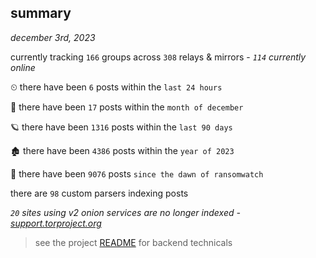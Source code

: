 
## summary
_december 3rd, 2023_

currently tracking `166` groups across `308` relays & mirrors - _`114` currently online_

⏲ there have been `6` posts within the `last 24 hours`

🦈 there have been `17` posts within the `month of december`

🪐 there have been `1316` posts within the `last 90 days`

🏚 there have been `4386` posts within the `year of 2023`

🦕 there have been `9076` posts `since the dawn of ransomwatch`

there are `98` custom parsers indexing posts

_`20` sites using v2 onion services are no longer indexed - [support.torproject.org](https://support.torproject.org/onionservices/v2-deprecation/)_

> see the project [README](https://github.com/joshhighet/ransomwatch#ransomwatch--) for backend technicals
